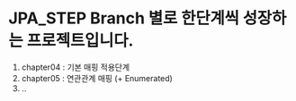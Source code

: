 # JPA_STEP Branch 별로 한단계씩 성장하는 프로젝트입니다.

1. chapter04 : 기본 매핑 적용단계
2. chapter05 : 연관관계 매핑 (+ Enumerated)
3. ..
 
